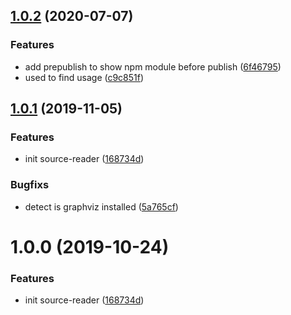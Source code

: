 ## [1.0.2](https://github.com/brizer/source-reader/compare/1.0.1...1.0.2) (2020-07-07)


### Features

* add prepublish to show npm module before publish ([6f46795](https://github.com/brizer/source-reader/commit/6f46795e1afe089c7f56766dc8d673c81d9b0677))
* used to find usage ([c9c851f](https://github.com/brizer/source-reader/commit/c9c851f9056c8b8a2fadc0fca01f54822a718a55))



## [1.0.1](https://github.com/brizer/source-reader/compare/168734dbf309f06fb6de678d76c3e7f35fbb568d...1.0.1) (2019-11-05)


### Features

* init source-reader ([168734d](https://github.com/brizer/source-reader/commit/168734dbf309f06fb6de678d76c3e7f35fbb568d))

### Bugfixs

* detect is graphviz installed ([5a765cf](https://github.com/brizer/source-reader/commit/5a765cf))


# 1.0.0 (2019-10-24)


### Features

* init source-reader ([168734d](https://github.com/brizer/source-reader/commit/168734dbf309f06fb6de678d76c3e7f35fbb568d))



